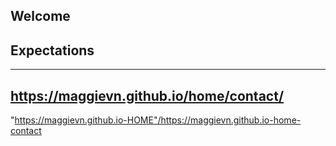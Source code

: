 ## Welcome
## Expectations



---
https://maggievn.github.io/home/contact/
---
"https://maggievn.github.io-HOME"/https://maggievn.github.io-home-contact

